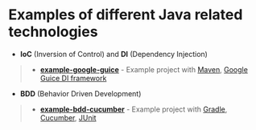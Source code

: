 Examples of different Java related technologies
================================================================================

- **IoC** (Inversion of Control) and **DI** (Dependency Injection)

> - [**example-google-guice**](https://github.com/Iretha/tutorials/tree/master/example-google-guice) - Example project with [Maven](https://maven.apache.org/), [Google Guice DI framework](https://github.com/google/guice/wiki/GettingStarted)

- **BDD** (Behavior Driven Development)

> - [**example-bdd-cucumber**](https://github.com/Iretha/tutorials/tree/master/example-bdd-cucumber) - Example project with [Gradle](https://gradle.org/getting-started-gradle-java/), [Cucumber](https://cucumber.io/docs/reference/jvm#java), [JUnit](http://junit.org/junit4/)
